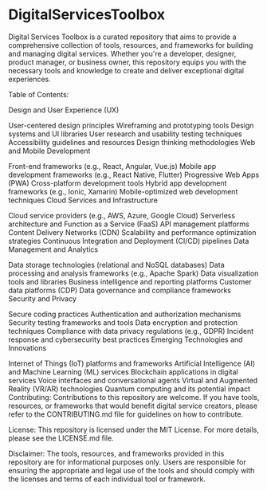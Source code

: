 # DigitalServicesToolbox
Digital Services Toolbox is a curated repository that aims to provide a comprehensive collection of tools, resources, and frameworks for building and managing digital services. 
Whether you're a developer, designer, product manager, or business owner, this repository equips you with the necessary tools and knowledge to create and deliver exceptional digital experiences.

Table of Contents:

Design and User Experience (UX)

User-centered design principles
Wireframing and prototyping tools
Design systems and UI libraries
User research and usability testing techniques
Accessibility guidelines and resources
Design thinking methodologies
Web and Mobile Development

Front-end frameworks (e.g., React, Angular, Vue.js)
Mobile app development frameworks (e.g., React Native, Flutter)
Progressive Web Apps (PWA)
Cross-platform development tools
Hybrid app development frameworks (e.g., Ionic, Xamarin)
Mobile-optimized web development techniques
Cloud Services and Infrastructure

Cloud service providers (e.g., AWS, Azure, Google Cloud)
Serverless architecture and Function as a Service (FaaS)
API management platforms
Content Delivery Networks (CDN)
Scalability and performance optimization strategies
Continuous Integration and Deployment (CI/CD) pipelines
Data Management and Analytics

Data storage technologies (relational and NoSQL databases)
Data processing and analysis frameworks (e.g., Apache Spark)
Data visualization tools and libraries
Business intelligence and reporting platforms
Customer data platforms (CDP)
Data governance and compliance frameworks
Security and Privacy

Secure coding practices
Authentication and authorization mechanisms
Security testing frameworks and tools
Data encryption and protection techniques
Compliance with data privacy regulations (e.g., GDPR)
Incident response and cybersecurity best practices
Emerging Technologies and Innovations

Internet of Things (IoT) platforms and frameworks
Artificial Intelligence (AI) and Machine Learning (ML) services
Blockchain applications in digital services
Voice interfaces and conversational agents
Virtual and Augmented Reality (VR/AR) technologies
Quantum computing and its potential impact
Contributing:
Contributions to this repository are welcome. If you have tools, resources, or frameworks that would benefit digital service creators, please refer to the CONTRIBUTING.md file for guidelines on how to contribute.

License:
This repository is licensed under the MIT License. For more details, please see the LICENSE.md file.

Disclaimer:
The tools, resources, and frameworks provided in this repository are for informational purposes only. Users are responsible for ensuring the appropriate and legal use of the tools and should comply with the licenses and terms of each individual tool or framework.
